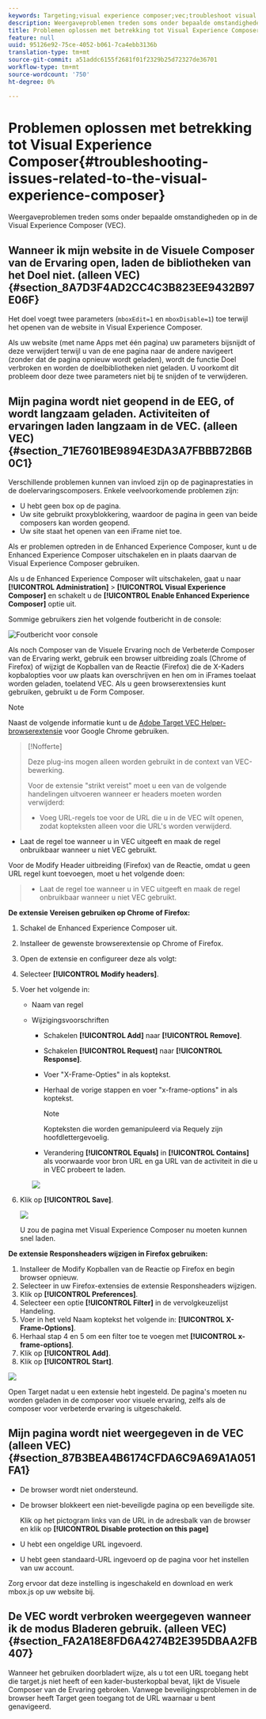```yaml
---
keywords: Targeting;visual experience composer;vec;troubleshoot visual experience composer;troubleshooting;tls;tls 1.2
description: Weergaveproblemen treden soms onder bepaalde omstandigheden op in de Visual Experience Composer (VEC).
title: Problemen oplossen met betrekking tot Visual Experience Composer
feature: null
uuid: 95126e92-75ce-4052-b061-7ca4ebb3136b
translation-type: tm+mt
source-git-commit: a51addc6155f2681f01f2329b25d72327de36701
workflow-type: tm+mt
source-wordcount: '750'
ht-degree: 0%

---
```



# Problemen oplossen met betrekking tot Visual Experience Composer{#troubleshooting-issues-related-to-the-visual-experience-composer}

Weergaveproblemen treden soms onder bepaalde omstandigheden op in de Visual Experience Composer (VEC).

## Wanneer ik mijn website in de Visuele Composer van de Ervaring open, laden de bibliotheken van het Doel niet. (alleen VEC) {#section_8A7D3F4AD2CC4C3B823EE9432B97E06F}

Het doel voegt twee parameters (`mboxEdit=1` en `mboxDisable=1`) toe terwijl het openen van de website in Visual Experience Composer.

Als uw website (met name Apps met één pagina) uw parameters bijsnijdt of deze verwijdert terwijl u van de ene pagina naar de andere navigeert (zonder dat de pagina opnieuw wordt geladen), wordt de functie Doel verbroken en worden de doelbibliotheken niet geladen.
U voorkomt dit probleem door deze twee parameters niet bij te snijden of te verwijderen.

## Mijn pagina wordt niet geopend in de EEG, of wordt langzaam geladen. Activiteiten of ervaringen laden langzaam in de VEC. (alleen VEC) {#section_71E7601BE9894E3DA3A7FBBB72B6B0C1}

Verschillende problemen kunnen van invloed zijn op de paginaprestaties in de doelervaringscomposers. Enkele veelvoorkomende problemen zijn:

* U hebt geen box op de pagina.
* Uw site gebruikt proxyblokkering, waardoor de pagina in geen van beide composers kan worden geopend.
* Uw site staat het openen van een iFrame niet toe.

Als er problemen optreden in de Enhanced Experience Composer, kunt u de Enhanced Experience Composer uitschakelen en in plaats daarvan de Visual Experience Composer gebruiken.

Als u de Enhanced Experience Composer wilt uitschakelen, gaat u naar **[!UICONTROL Administration]** > **[!UICONTROL Visual Experience Composer]** en schakelt u de **[!UICONTROL Enable Enhanced Experience Composer]** optie uit.

Sommige gebruikers zien het volgende foutbericht in de console:

![Foutbericht voor console](/help/c-experiences/c-visual-experience-composer/r-troubleshoot-composer/assets/console_error_message.jpg)

Als noch Composer van de Visuele Ervaring noch de Verbeterde Composer van de Ervaring werkt, gebruik een browser uitbreiding zoals (Chrome of Firefox) of wijzigt de Kopballen van de Reactie (Firefox) die de X-Kaders kopbalopties voor uw plaats kan overschrijven en hen om in iFrames toelaat worden geladen, toelatend VEC. Als u geen browserextensies kunt gebruiken, gebruikt u de Form Composer.

>[!NOTE]
>
>Naast de volgende informatie kunt u de [Adobe Target VEC Helper-browserextensie](/help/c-experiences/c-visual-experience-composer/r-troubleshoot-composer/vec-helper-browser-extension.md) voor Google Chrome gebruiken.


>[!Nofferte]
>
>Deze plug-ins mogen alleen worden gebruikt in de context van VEC-bewerking.
>
>Voor de extensie &quot;strikt vereist&quot; moet u een van de volgende handelingen uitvoeren wanneer er headers moeten worden verwijderd:
>
>* Voeg URL-regels toe voor de URL die u in de VEC wilt openen, zodat kopteksten alleen voor die URL&#39;s worden verwijderd.
   >
   >
* Laat de regel toe wanneer u in VEC uitgeeft en maak de regel onbruikbaar wanneer u niet VEC gebruikt.
>
>
Voor de Modify Header uitbreiding (Firefox) van de Reactie, omdat u geen URL regel kunt toevoegen, moet u het volgende doen:
>
>* Laat de regel toe wanneer u in VEC uitgeeft en maak de regel onbruikbaar wanneer u niet VEC gebruikt.


**De extensie Vereisen gebruiken op Chrome of Firefox:**

1. Schakel de Enhanced Experience Composer uit.
1. Installeer de gewenste browserextensie op Chrome of Firefox.
1. Open de extensie en configureer deze als volgt:
1. Selecteer **[!UICONTROL Modify headers]**.
1. Voer het volgende in:

   * Naam van regel
   * Wijzigingsvoorschriften

      * Schakelen **[!UICONTROL Add]** naar **[!UICONTROL Remove]**.
      * Schakelen **[!UICONTROL Request]** naar **[!UICONTROL Response]**.
      * Voer &quot;X-Frame-Opties&quot; in als koptekst.
      * Herhaal de vorige stappen en voer &quot;x-frame-options&quot; in als koptekst.

         >[!NOTE]
         >
         >Kopteksten die worden gemanipuleerd via Requely zijn hoofdlettergevoelig.

      * Verandering **[!UICONTROL Equals]** in **[!UICONTROL Contains]** als voorwaarde voor bron URL en ga URL van de activiteit in die u in VEC probeert te laden.

      ![](assets/chrome_extension.png)


1. Klik op **[!UICONTROL Save]**.

   ![](assets/requestly.png)

   U zou de pagina met Visual Experience Composer nu moeten kunnen snel laden.

**De extensie Responsheaders wijzigen in Firefox gebruiken:**

1. Installeer de Modify Kopballen van de Reactie op Firefox en begin browser opnieuw.
1. Selecteer in uw Firefox-extensies de extensie Responsheaders wijzigen.
1. Klik op **[!UICONTROL Preferences]**.
1. Selecteer een optie **[!UICONTROL Filter]** in de vervolgkeuzelijst Handeling.
1. Voer in het veld Naam koptekst het volgende in: **[!UICONTROL X-Frame-Options]**.
1. Herhaal stap 4 en 5 om een filter toe te voegen met **[!UICONTROL x-frame-options]**.
1. Klik op **[!UICONTROL Add]**.
1. Klik op **[!UICONTROL Start]**.

![](assets/firefox_extension.png)

Open Target nadat u een extensie hebt ingesteld. De pagina&#39;s moeten nu worden geladen in de composer voor visuele ervaring, zelfs als de composer voor verbeterde ervaring is uitgeschakeld.

## Mijn pagina wordt niet weergegeven in de VEC (alleen VEC) {#section_87B3BEA4B6174CFDA6C9A69A1A051FA1}

* De browser wordt niet ondersteund.
* De browser blokkeert een niet-beveiligde pagina op een beveiligde site.

   Klik op het pictogram links van de URL in de adresbalk van de browser en klik op **[!UICONTROL Disable protection on this page]**
* U hebt een ongeldige URL ingevoerd.
* U hebt geen standaard-URL ingevoerd op de pagina voor het instellen van uw account.

Zorg ervoor dat deze instelling is ingeschakeld en download en werk mbox.js op uw website bij.

## De VEC wordt verbroken weergegeven wanneer ik de modus Bladeren gebruik. (alleen VEC) {#section_FA2A18E8FD6A4274B2E395DBAA2FB407}

Wanneer het gebruiken doorbladert wijze, als u tot een URL toegang hebt die target.js niet heeft of een kader-busterkopbal bevat, lijkt de Visuele Composer van de Ervaring gebroken. Vanwege beveiligingsproblemen in de browser heeft Target geen toegang tot de URL waarnaar u bent genavigeerd.
